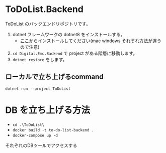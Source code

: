 # ToDoList.Backend

ToDoList のバックエンドリポジトリです。

1. dotnet フレームワークの dotnet8 をインストールする。
    - [ここ](https://dotnet.microsoft.com/ja-jp/download/dotnet/8.0)からインストールしてください(mac windows それぞれ方法が違うので注意)
2. `cd Digital.Emc.Backend` で project がある階層に移動します。
3. `dotnet restore` をします。


## ローカルで立ち上げるcommand
`dotnet run --project ToDoList`

# DB を立ち上げる方法
- `cd .\ToDoList\`
- `docker build -t to-do-list-backend .`
- `docker-compose up -d`

それぞれのDBツールでアクセスする
